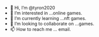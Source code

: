 - 👋 Hi, I’m @tyron2020
- 👀 I’m interested in ...online games.
- 🌱 I’m currently learning ...nft games.
- 💞️ I’m looking to collaborate on ...games.
- 📫 How to reach me ...
email.
<!---
tyron2020/tyron2020 is a ✨ special ✨ repository because its `README.md` (this file) appears on your GitHub profile.
You can click the Preview link to take a look at your changes.
--->
